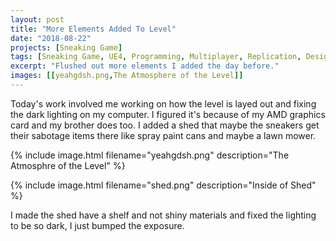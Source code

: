 ```yaml
---
layout: post
title: "More Elements Added To Level"
date: "2018-08-22"
projects: [Sneaking Game]
tags: [Sneaking Game, UE4, Programming, Multiplayer, Replication, Design, Thief, Stealth, HUD, 3D Modeling, Blender, Gimp, Scoring]
excerpt: "Flushed out more elements I added the day before."
images: [[yeahgdsh.png,The Atmosphere of the Level]]
---
```


Today's work involved me working on how the level is layed out and fixing the dark lighting on my computer. I figured it's because of my AMD graphics card and my brother does too. I added a shed that maybe the sneakers get their sabotage items there like spray paint cans and maybe a lawn mower. 

{% include image.html filename="yeahgdsh.png" description="The Atmosphre of the Level" %}

{% include image.html filename="shed.png" description="Inside of Shed" %}

I made the shed have a shelf and not shiny materials and fixed the lighting to be so dark, I just bumped the exposure.